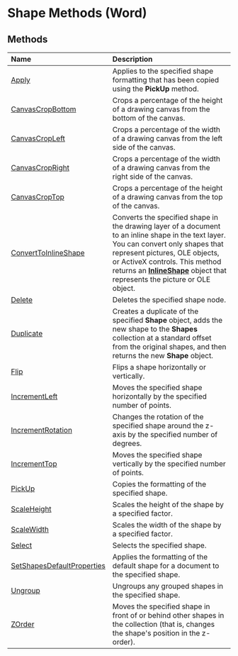 
# Shape Methods (Word)

## Methods



|**Name**|**Description**|
|:-----|:-----|
|[Apply](3a42c1a6-7037-2649-c079-68f1391521a3.md)|Applies to the specified shape formatting that has been copied using the  **PickUp** method.|
|[CanvasCropBottom](13e9d954-3f95-2cf1-e2d7-314b67e25e33.md)|Crops a percentage of the height of a drawing canvas from the bottom of the canvas.|
|[CanvasCropLeft](d25b5c0e-82e7-1a33-9889-7b3df7f22802.md)|Crops a percentage of the width of a drawing canvas from the left side of the canvas.|
|[CanvasCropRight](82488d2e-0854-4b19-1b31-3b73604c409f.md)|Crops a percentage of the width of a drawing canvas from the right side of the canvas.|
|[CanvasCropTop](5d7cd546-4d47-d45a-9642-b2cd1e955480.md)|Crops a percentage of the height of a drawing canvas from the top of the canvas.|
|[ConvertToInlineShape](367b6d36-dd62-aa2b-62df-d5f42ac2699c.md)|Converts the specified shape in the drawing layer of a document to an inline shape in the text layer. You can convert only shapes that represent pictures, OLE objects, or ActiveX controls. This method returns an  **[InlineShape](a8fd110a-4aa7-c4b9-1559-32022787d955.md)** object that represents the picture or OLE object.|
|[Delete](7125f94f-fe82-dacf-b407-9e2bb374dbc4.md)|Deletes the specified shape node.|
|[Duplicate](8734d0f7-62fa-01eb-7aa8-9f959d36d195.md)|Creates a duplicate of the specified  **Shape** object, adds the new shape to the **Shapes** collection at a standard offset from the original shapes, and then returns the new **Shape** object.|
|[Flip](6da14b0b-9e75-7891-dd92-db771cc242a4.md)|Flips a shape horizontally or vertically.|
|[IncrementLeft](e3073ce8-7d72-1520-e042-c4b392fae460.md)|Moves the specified shape horizontally by the specified number of points.|
|[IncrementRotation](67f44fb6-0cce-9a5c-5ac7-b8116dffc167.md)|Changes the rotation of the specified shape around the z-axis by the specified number of degrees.|
|[IncrementTop](9aa5edb1-192f-5ccf-7513-3b9f660826ad.md)|Moves the specified shape vertically by the specified number of points.|
|[PickUp](9ccc7644-6186-d827-3dbe-db7dd3ccb4b6.md)|Copies the formatting of the specified shape.|
|[ScaleHeight](994aac8b-5842-5986-0d27-01e52e01066d.md)|Scales the height of the shape by a specified factor.|
|[ScaleWidth](4fabc0eb-6962-6e31-3bba-bacaa3cd3be4.md)|Scales the width of the shape by a specified factor.|
|[Select](048a85d5-a0c2-4e64-f0a9-0c3f6d42814a.md)|Selects the specified shape.|
|[SetShapesDefaultProperties](372bf936-720a-bb15-a7cc-0bb8ca20181d.md)|Applies the formatting of the default shape for a document to the specified shape.|
|[Ungroup](0e8ead12-19a7-4caf-696e-38509e30148d.md)|Ungroups any grouped shapes in the specified shape.|
|[ZOrder](b6729719-44b0-a069-0cbe-b694b88ab65a.md)|Moves the specified shape in front of or behind other shapes in the collection (that is, changes the shape's position in the z-order).|
